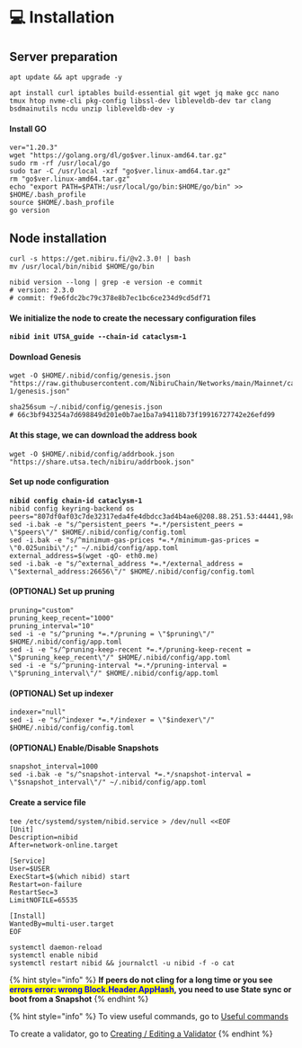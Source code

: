 # 💻 Installation

## Server preparation

```shell
apt update && apt upgrade -y
```

```shell
apt install curl iptables build-essential git wget jq make gcc nano tmux htop nvme-cli pkg-config libssl-dev libleveldb-dev tar clang bsdmainutils ncdu unzip libleveldb-dev -y
```

#### Install GO

```shell
ver="1.20.3"
wget "https://golang.org/dl/go$ver.linux-amd64.tar.gz"
sudo rm -rf /usr/local/go
sudo tar -C /usr/local -xzf "go$ver.linux-amd64.tar.gz"
rm "go$ver.linux-amd64.tar.gz"
echo "export PATH=$PATH:/usr/local/go/bin:$HOME/go/bin" >> $HOME/.bash_profile
source $HOME/.bash_profile
go version
```

## Node installation

```shell
curl -s https://get.nibiru.fi/@v2.3.0! | bash
mv /usr/local/bin/nibid $HOME/go/bin

nibid version --long | grep -e version -e commit
# version: 2.3.0
# commit: f9e6fdc2bc79c378e8b7ec1bc6ce234d9cd5df71
```

#### We initialize the node to create the necessary configuration files

<pre class="language-shell"><code class="lang-shell"><strong>nibid init UTSA_guide --chain-id cataclysm-1
</strong></code></pre>

#### Download Genesis

```shell
wget -O $HOME/.nibid/config/genesis.json "https://raw.githubusercontent.com/NibiruChain/Networks/main/Mainnet/cataclysm-1/genesis.json"

sha256sum ~/.nibid/config/genesis.json
# 66c3bf943254a7d698849d201e0b7ae1ba7a94118b73f19916727742e26efd99
```

#### At this stage, we can download the address book

```shell
wget -O $HOME/.nibid/config/addrbook.json "https://share.utsa.tech/nibiru/addrbook.json"
```

#### Set up node configuration

<pre class="language-shell"><code class="lang-shell"><strong>nibid config chain-id cataclysm-1 
</strong>nibid config keyring-backend os
peers="807df0af03c7de32317eda4fe4dbdcc3ad4b4ae6@208.88.251.53:44441,98cadded622d291141f8a83972fa046267df94b6@38.109.200.36:44441,f0ccacd7cd19f7c30c203ca4c9cbee62d4f8f773@35.234.108.227:26656,8d8324141897243927359345bb4b1bb78a1e1df1@65.109.56.235:26656"
sed -i.bak -e "s/^persistent_peers *=.*/persistent_peers = \"$peers\"/" $HOME/.nibid/config/config.toml
sed -i.bak -e "s/^minimum-gas-prices *=.*/minimum-gas-prices = \"0.025unibi\"/;" ~/.nibid/config/app.toml
external_address=$(wget -qO- eth0.me)
sed -i.bak -e "s/^external_address *=.*/external_address = \"$external_address:26656\"/" $HOME/.nibid/config/config.toml
</code></pre>

#### (OPTIONAL) Set up pruning

```shell
pruning="custom"
pruning_keep_recent="1000"
pruning_interval="10"
sed -i -e "s/^pruning *=.*/pruning = \"$pruning\"/" $HOME/.nibid/config/app.toml
sed -i -e "s/^pruning-keep-recent *=.*/pruning-keep-recent = \"$pruning_keep_recent\"/" $HOME/.nibid/config/app.toml
sed -i -e "s/^pruning-interval *=.*/pruning-interval = \"$pruning_interval\"/" $HOME/.nibid/config/app.toml
```

#### (OPTIONAL) Set up indexer

```shell
indexer="null"
sed -i -e "s/^indexer *=.*/indexer = \"$indexer\"/" $HOME/.nibid/config/config.toml
```

#### (OPTIONAL) Enable/Disable Snapshots

```shell
snapshot_interval=1000
sed -i.bak -e "s/^snapshot-interval *=.*/snapshot-interval = \"$snapshot_interval\"/" ~/.nibid/config/app.toml
```

#### Create a service file

```shell
tee /etc/systemd/system/nibid.service > /dev/null <<EOF
[Unit]
Description=nibid
After=network-online.target

[Service]
User=$USER
ExecStart=$(which nibid) start
Restart=on-failure
RestartSec=3
LimitNOFILE=65535

[Install]
WantedBy=multi-user.target
EOF
```

```shell
systemctl daemon-reload
systemctl enable nibid
systemctl restart nibid && journalctl -u nibid -f -o cat
```

{% hint style="info" %}
**If peers do not cling for a long time or you see&#x20;**<mark style="color:blue;">**errors error: wrong Block.Header.AppHash**</mark>**, you need to use State sync or boot from a Snapshot**
{% endhint %}

{% hint style="info" %}
To view useful commands, go to [Useful commands](https://utsa.gitbook.io/services/cosmos-wiki/useful-commands)

To create a validator, go to [Creating / Editing a Validator](https://utsa.gitbook.io/services/cosmos-wiki/creating-editing-a-validator)
{% endhint %}
